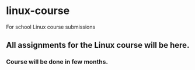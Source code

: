 # linux-course
For school Linux course submissions
## All assignments for the Linux course will be here.
### Course will be done in few months.


